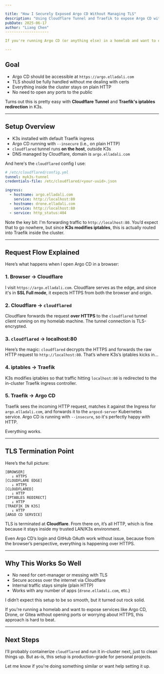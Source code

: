 ```yaml
---

title: "How I Securely Exposed Argo CD Without Managing TLS"
description: "Using Cloudflare Tunnel and Traefik to expose Argo CD with HTTPS, while running everything inside my K3s homelab on plain HTTP."
pubDate: 2025-06-17
author: "Liang Chen"
--------------------

If you're running Argo CD (or anything else) in a homelab and want to expose it securely over the internet without touching TLS certs or opening ports, this post is for you. I'll walk you through how I exposed Argo CD using Cloudflare Tunnel, Traefik, and K3s—**without managing HTTPS myself**.

---
```


## Goal

* Argo CD should be accessible at `https://argo.elladali.com`
* TLS should be fully handled without me dealing with certs
* Everything inside the cluster stays on plain HTTP
* No need to open any ports to the public

Turns out this is pretty easy with **Cloudflare Tunnel** and **Traefik's iptables redirection** in K3s.

---

## Setup Overview

* K3s installed with default Traefik ingress
* Argo CD running with `--insecure` (i.e., on plain HTTP)
* `cloudflared` tunnel runs **on the host**, outside K3s
* DNS managed by Cloudflare, domain is `argo.elladali.com`

And here's the `cloudflared` config I use:

```yaml
# /etc/cloudflared/config.yml
tunnel: myk3s-tunnel
credentials-file: /etc/cloudflared/<your-uuid>.json

ingress:
  - hostname: argo.elladali.com
    service: http://localhost:80
  - hostname: drone.elladali.com
    service: http://localhost:80
  - service: http_status:404
```

Note the key bit: I'm forwarding traffic to `http://localhost:80`. You’d expect that to go nowhere, but since **K3s modifies iptables**, this is actually routed into Traefik inside the cluster.

---

## Request Flow Explained

Here’s what happens when I open Argo CD in a browser:

### 1. Browser → Cloudflare

I visit `https://argo.elladali.com`. Cloudflare serves as the edge, and since it's in **SSL Full mode**, it expects HTTPS from both the browser and origin.

### 2. Cloudflare → `cloudflared`

Cloudflare forwards the request **over HTTPS** to the `cloudflared` tunnel client running on my homelab machine. The tunnel connection is TLS-encrypted.

### 3. `cloudflared` → localhost:80

Here’s the magic: `cloudflared` decrypts the HTTPS and forwards the raw HTTP request to `http://localhost:80`. That’s where K3s’s iptables kicks in...

### 4. iptables → Traefik

K3s modifies iptables so that traffic hitting `localhost:80` is redirected to the in-cluster Traefik ingress controller.

### 5. Traefik → Argo CD

Traefik sees the incoming HTTP request, matches it against the Ingress for `argo.elladali.com`, and forwards it to the `argocd-server` Kubernetes service. Argo CD is running with `--insecure`, so it's perfectly happy with HTTP.

Everything works.

---

## TLS Termination Point

Here’s the full picture:

```text
[BROWSER]
   ↓ HTTPS
[CLOUDFLARE EDGE]
   ↓ HTTPS
[CLOUDFLARED]
   ↓ HTTP
[IPTABLES REDIRECT]
   ↓ HTTP
[TRAEFIK IN K3S]
   ↓ HTTP
[ARGO CD SERVICE]
```

TLS is terminated at **Cloudflare**. From there on, it’s all HTTP, which is fine because it stays inside my trusted LAN/K3s environment.

Even Argo CD’s login and GitHub OAuth work without issue, because from the browser’s perspective, everything is happening over HTTPS.

---

## Why This Works So Well

* No need for cert-manager or messing with TLS
* Secure access over the internet via Cloudflare
* Internal traffic stays simple (plain HTTP)
* Works with any number of apps (`drone.elladali.com`, etc.)

I didn’t expect this setup to be so smooth, but it turned out rock solid.

If you're running a homelab and want to expose services like Argo CD, Drone, or Gitea without opening ports or worrying about HTTPS, this approach is hard to beat.

---

## Next Steps

I’ll probably containerize `cloudflared` and run it in-cluster next, just to clean things up. But as-is, this setup is production-grade for personal projects.

Let me know if you're doing something similar or want help setting it up.
